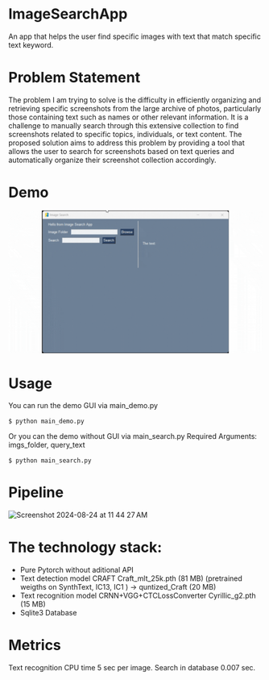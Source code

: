 # ImageSearchApp
An app that helps the user find specific images with text that match specific text keyword.

# Problem Statement
The problem I am trying to solve is the difficulty in efficiently organizing and retrieving specific screenshots from the large archive of photos, particularly those containing text such as names or other relevant information. It is a challenge to manually search through this extensive collection to find screenshots related to specific topics, individuals, or text content. The proposed solution aims to address this problem by providing a tool that allows the user to search for screenshots based on text queries and automatically organize their screenshot collection accordingly.

# Demo 
![](https://github.com/kuksova/ImageSearchApp/blob/main/demo/demo.gif)

# Usage 
You can run the demo GUI via main_demo.py
```
$ python main_demo.py
```
Or you can the demo without GUI via  main_search.py
Required Arguments: imgs_folder, query_text
```
$ python main_search.py
```


# Pipeline  
<img width="1302" alt="Screenshot 2024-08-24 at 11 44 27 AM" src="https://github.com/user-attachments/assets/ae1dabe7-c625-40f6-bd0d-8dca2ca940cd">


# The technology stack:
- Pure Pytorch without aditional API 
- Text detection model CRAFT Craft_mlt_25k.pth (81 MB) (pretrained weigths on SynthText, IC13, IC1 ) -> quntized_Craft (20 MB)
- Text recognition model CRNN+VGG+CTCLossConverter Cyrillic_g2.pth (15 MB) 
- Sqlite3 Database 


# Metrics
Text recognition CPU time 5 sec per image. 
Search in database 0.007 sec.

